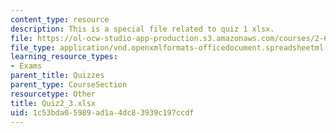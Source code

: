 ```yaml
---
content_type: resource
description: This is a special file related to quiz 1 xlsx.
file: https://ol-ocw-studio-app-production.s3.amazonaws.com/courses/2-627-fundamentals-of-photovoltaics-fall-2013/1c53bda05989ad1a4dc83939c197ccdf_Quiz2_3.xlsx
file_type: application/vnd.openxmlformats-officedocument.spreadsheetml.sheet
learning_resource_types:
- Exams
parent_title: Quizzes
parent_type: CourseSection
resourcetype: Other
title: Quiz2_3.xlsx
uid: 1c53bda0-5989-ad1a-4dc8-3939c197ccdf
---
```

